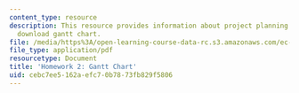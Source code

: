 ```yaml
---
content_type: resource
description: This resource provides information about project planning and link to
  download gantt chart.
file: /media/https%3A/open-learning-course-data-rc.s3.amazonaws.com/ec-s06-prototypes-to-products-fall-2005/cebc7ee5162aefc70b7873fb829f5806_MITEC_S06F05_hw2.pdf
file_type: application/pdf
resourcetype: Document
title: 'Homework 2: Gantt Chart'
uid: cebc7ee5-162a-efc7-0b78-73fb829f5806
---
```

